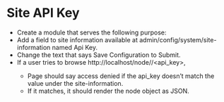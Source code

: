 Site API Key
============

- Create a module that serves the following purpose:
 - Add a field to site information available at admin/config/system/site-information named Api Key.
 - Change the text that says Save Configuration to Submit.
 - If a user tries to browse http://localhost/node/<nid>/<api_key>, 
   - Page should say access denied if the api_key doesn’t match the value under the site-information.
    - If it matches, it should render the node object as JSON.
